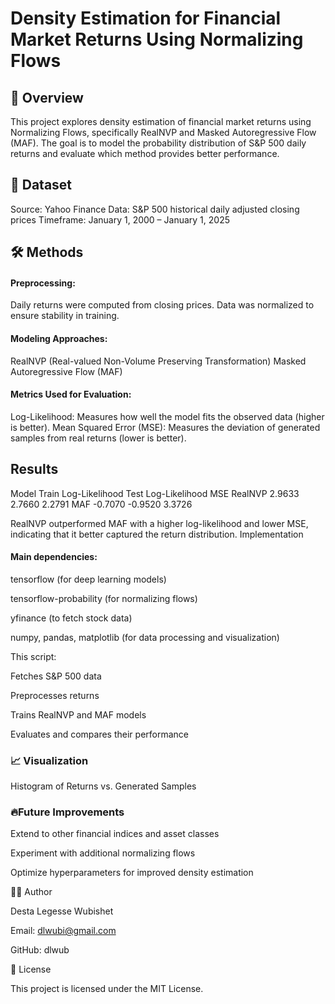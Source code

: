# Density Estimation for Financial Market Returns Using Normalizing Flows
## 📌 Overview
This project explores density estimation of financial market returns using Normalizing Flows, specifically RealNVP and Masked Autoregressive Flow (MAF). The goal is to model the probability distribution of S&P 500 daily returns and evaluate which method provides better performance.

## 📂 Dataset
Source: Yahoo Finance
Data: S&P 500 historical daily adjusted closing prices
Timeframe: January 1, 2000 – January 1, 2025
## 🛠️ Methods
#### Preprocessing:

Daily returns were computed from closing prices.
Data was normalized to ensure stability in training.
#### Modeling Approaches:

RealNVP (Real-valued Non-Volume Preserving Transformation)
Masked Autoregressive Flow (MAF)
#### Metrics Used for Evaluation:

Log-Likelihood: Measures how well the model fits the observed data (higher is better).
Mean Squared Error (MSE): Measures the deviation of generated samples from real returns (lower is better).
## Results
Model      Train Log-Likelihood      Test Log-Likelihood      MSE
RealNVP      2.9633                      2.7660               2.2791
MAF	        -0.7070	                    -0.9520	              3.3726

RealNVP outperformed MAF with a higher log-likelihood and lower MSE, indicating that it better captured the return distribution.
Implementation

#### Main dependencies:
tensorflow (for deep learning models) 

tensorflow-probability (for normalizing flows)

yfinance (to fetch stock data)

numpy, pandas, matplotlib (for data processing and visualization)

This script:

Fetches S&P 500 data

Preprocesses returns

Trains RealNVP and MAF models

Evaluates and compares their performance

### 📈 Visualization
Histogram of Returns vs. Generated Samples

### 🔥Future Improvements
Extend to other financial indices and asset classes

Experiment with additional normalizing flows

Optimize hyperparameters for improved density estimation

👨‍💻 Author

Desta Legesse Wubishet

Email: dlwubi@gmail.com

GitHub: dlwub

📜 License

This project is licensed under the MIT License.
